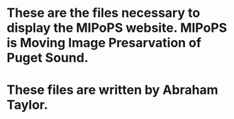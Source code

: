 # These are the files necessary to display the MIPoPS website. MIPoPS is Moving Image Presarvation of Puget Sound.
# These files are written by Abraham Taylor.
